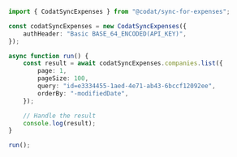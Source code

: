 <!-- Start SDK Example Usage [usage] -->
```typescript
import { CodatSyncExpenses } from "@codat/sync-for-expenses";

const codatSyncExpenses = new CodatSyncExpenses({
    authHeader: "Basic BASE_64_ENCODED(API_KEY)",
});

async function run() {
    const result = await codatSyncExpenses.companies.list({
        page: 1,
        pageSize: 100,
        query: "id=e3334455-1aed-4e71-ab43-6bccf12092ee",
        orderBy: "-modifiedDate",
    });

    // Handle the result
    console.log(result);
}

run();

```
<!-- End SDK Example Usage [usage] -->